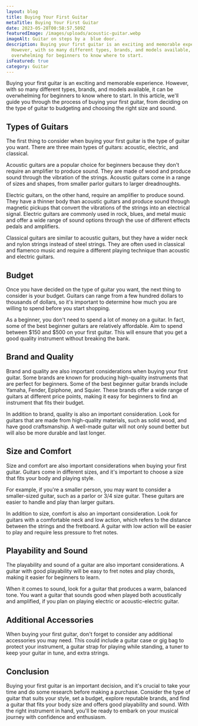 ```yaml
---
layout: blog
title: Buying Your First Guitar
metaTitle: Buying Your First Guitar
date: 2023-05-28T00:58:57.509Z
featuredImage: /images/uploads/acoustic-guitar.webp
imageAlt: Guitar on steps by a  blue door.
description: Buying your first guitar is an exciting and memorable experience.
  However, with so many different types, brands, and models available, it can be
  overwhelming for beginners to know where to start.
isFeatured: true
category: Guitar
---
```

Buying your first guitar is an exciting and memorable experience. However, with so many different types, brands, and models available, it can be overwhelming for beginners to know where to start. In this article, we'll guide you through the process of buying your first guitar, from deciding on the type of guitar to budgeting and choosing the right size and sound.

## Types of Guitars

The first thing to consider when buying your first guitar is the type of guitar you want. There are three main types of guitars: acoustic, electric, and classical.

Acoustic guitars are a popular choice for beginners because they don't require an amplifier to produce sound. They are made of wood and produce sound through the vibration of the strings. Acoustic guitars come in a range of sizes and shapes, from smaller parlor guitars to larger dreadnoughts.

Electric guitars, on the other hand, require an amplifier to produce sound. They have a thinner body than acoustic guitars and produce sound through magnetic pickups that convert the vibrations of the strings into an electrical signal. Electric guitars are commonly used in rock, blues, and metal music and offer a wide range of sound options through the use of different effects pedals and amplifiers.

Classical guitars are similar to acoustic guitars, but they have a wider neck and nylon strings instead of steel strings. They are often used in classical and flamenco music and require a different playing technique than acoustic and electric guitars.

## Budget

Once you have decided on the type of guitar you want, the next thing to consider is your budget. Guitars can range from a few hundred dollars to thousands of dollars, so it's important to determine how much you are willing to spend before you start shopping.

As a beginner, you don't need to spend a lot of money on a guitar. In fact, some of the best beginner guitars are relatively affordable. Aim to spend between $150 and $500 on your first guitar. This will ensure that you get a good quality instrument without breaking the bank.

## Brand and Quality

Brand and quality are also important considerations when buying your first guitar. Some brands are known for producing high-quality instruments that are perfect for beginners. Some of the best beginner guitar brands include Yamaha, Fender, Epiphone, and Squier. These brands offer a wide range of guitars at different price points, making it easy for beginners to find an instrument that fits their budget.

In addition to brand, quality is also an important consideration. Look for guitars that are made from high-quality materials, such as solid wood, and have good craftsmanship. A well-made guitar will not only sound better but will also be more durable and last longer.

## Size and Comfort

Size and comfort are also important considerations when buying your first guitar. Guitars come in different sizes, and it's important to choose a size that fits your body and playing style.

For example, if you're a smaller person, you may want to consider a smaller-sized guitar, such as a parlor or 3/4 size guitar. These guitars are easier to handle and play than larger guitars.

In addition to size, comfort is also an important consideration. Look for guitars with a comfortable neck and low action, which refers to the distance between the strings and the fretboard. A guitar with low action will be easier to play and require less pressure to fret notes.

## Playability and Sound

The playability and sound of a guitar are also important considerations. A guitar with good playability will be easy to fret notes and play chords, making it easier for beginners to learn.

When it comes to sound, look for a guitar that produces a warm, balanced tone. You want a guitar that sounds good when played both acoustically and amplified, if you plan on playing electric or acoustic-electric guitar.

## Additional Accessories

When buying your first guitar, don't forget to consider any additional accessories you may need. This could include a guitar case or gig bag to protect your instrument, a guitar strap for playing while standing, a tuner to keep your guitar in tune, and extra strings.

## Conclusion

Buying your first guitar is an important decision, and it's crucial to take your time and do some research before making a purchase. Consider the type of guitar that suits your style, set a budget, explore reputable brands, and find a guitar that fits your body size and offers good playability and sound. With the right instrument in hand, you'll be ready to embark on your musical journey with confidence and enthusiasm.